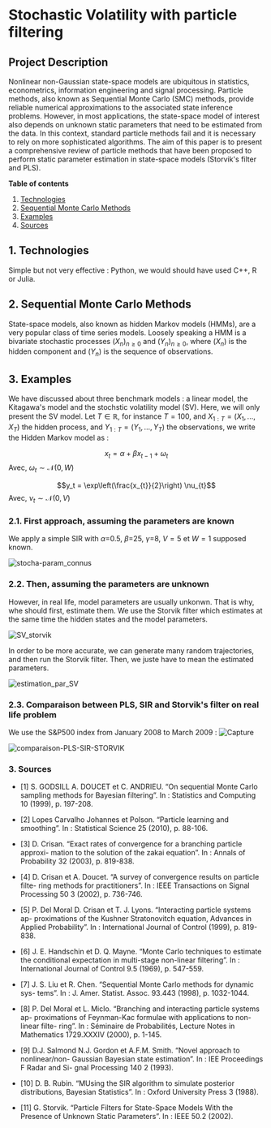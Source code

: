 # Stochastic Volatility with particle filtering

## Project Description

Nonlinear non-Gaussian state-space models are ubiquitous in statistics, econometrics, information engineering and signal processing. Particle methods, also known as Sequential Monte Carlo (SMC) methods, provide reliable numerical approximations to the associated state inference problems. However, in most applications, the state-space model of interest also depends on unknown static parameters that need to be estimated from the data. In this context, standard particle methods fail and it is necessary to rely on more sophisticated algorithms. The aim of this paper is to present a comprehensive review of particle methods that have been proposed to perform static parameter estimation in state-space models (Storvik's filter and PLS). 

**Table of contents**
1. [Technologies](#technologies)
2. [Sequential Monte Carlo Methods](#SMC)
3. [Examples](#examples)
4. [Sources](#sources)


## 1. Technologies 

Simple but not very effective : Python, we would should have used C++, R or Julia.

## 2. Sequential Monte Carlo Methods

State-space models, also known as hidden Markov models (HMMs), are a very popular class of time series models. Loosely speaking a HMM is a bivariate stochastic processes $(X_n)_{n≥0}$ and $(Y_n)_{n≥0}$, where $(X_n)$  is the hidden component and $(Y_n)$  is the sequence of observations.


## 3. Examples 

We have discussed about three benchmark models : a linear model, the Kitagawa's model and the stochstic volatility model (SV). Here, we will only present the SV model. Let $T \in \mathbb{R}$, for instance $T=100$, and $X_{1:T} = \left( X_1,...,X_T \right)$ the hidden process, and $Y_{1:T} = \left( Y_1,...,Y_T \right)$ the observations, we write the Hidden Markov model as :

$$x_{t} = \alpha + \beta x_{t-1}+\omega_{t}$$
Avec, $\omega_t \sim \mathcal{N}(0,W)$

$$y_t = \exp\left(\frac{x_{t}}{2}\right) \nu_{t}$$
Avec, $\nu_t \sim \mathcal{N}(0,V)$

### 2.1. First approach, assuming the parameters are known

We apply a simple SIR with $\alpha$=0.5, $\beta$=25, $\gamma$=8, $V=5$ et $W=1$ supposed known.

![stocha-param_connus](https://github.com/SarcasticMatrix/Stochastic-Volatility-with-particle-filtering/assets/94806199/c61e594c-379f-4cf4-9906-5412fec14a56)

### 2.2. Then, assuming the parameters are unknown

However, in real life, model parameters are usually unkonwn. That is why, whe should first, estimate them. We use the Storvik filter which estimates at the same time the hidden states and the model parameters.

![SV_storvik](https://github.com/SarcasticMatrix/Stochastic-Volatility-with-particle-filtering/assets/94806199/172931f6-f8e7-438b-a0da-80f0916e6774)

In order to be more accurate, we can generate many random trajectories, and then run the Storvik filter. Then, we juste have to mean the estimated parameters.

![estimation_par_SV](https://github.com/SarcasticMatrix/Stochastic-Volatility-with-particle-filtering/assets/94806199/feb1269e-76c9-4c9c-bf2f-efcce9a7175f)

### 2.3. Comparaison between PLS, SIR and Storvik's filter on real life problem

We use the S&P500 index from January 2008 to March 2009 : 
![Capture](https://github.com/SarcasticMatrix/Stochastic-Volatility-with-particle-filtering/assets/94806199/79136f30-3d84-4607-b4a6-8830c75d5453)


![comparaison-PLS-SIR-STORVIK](https://github.com/SarcasticMatrix/Stochastic-Volatility-with-particle-filtering/assets/94806199/6e573136-db0a-439f-9645-98915e31b394)

### 3. Sources

* [1] S. GODSILL A. DOUCET et C. ANDRIEU. “On sequential Monte Carlo sampling methods for Bayesian filtering”. In : Statistics and Computing 10 (1999), p. 197-208.

* [2] Lopes Carvalho Johannes et Polson. “Particle learning and smoothing”. In : Statistical Science 25 (2010), p. 88-106.

* [3] D. Crisan. “Exact rates of convergence for a branching particle approxi- mation to the solution of the zakai equation”. In : Annals of Probability 32 (2003), p. 819-838.

* [4] D. Crisan et A. Doucet. “A survey of convergence results on particle filte- ring methods for practitioners”. In : IEEE Transactions on Signal Processing 50 3 (2002), p. 736-746.

* [5] P. Del Moral D. Crisan et T. J. Lyons. “Interacting particle systems ap- proximations of the Kushner Stratonovitch equation, Advances in Applied Probability”. In : International Journal of Control (1999), p. 819-838.

* [6] J. E. Handschin et D. Q. Mayne. “Monte Carlo techniques to estimate the conditional expectation in multi-stage non-linear filtering”. In : International Journal of Control 9.5 (1969), p. 547-559.

* [7] J. S. Liu et R. Chen. “Sequential Monte Carlo methods for dynamic sys- tems”. In : J. Amer. Statist. Assoc. 93.443 (1998), p. 1032-1044.

* [8] P. Del Moral et L. Miclo. “Branching and interacting particle systems ap- proximations of Feynman-Kac formulae with applications to non-linear filte- ring”. In : Séminaire de Probabilités, Lecture Notes in Mathematics 1729.XXXIV (2000), p. 1-145.

* [9] D.J. Salmond N.J. Gordon et A.F.M. Smith. “Novel approach to nonlinear/non- Gaussian Bayesian state estimation”. In : IEE Proceedings F Radar and Si- gnal Processing 140 2 (1993).

* [10] D. B. Rubin. “MUsing the SIR algorithm to simulate posterior distributions, Bayesian Statistics”. In : Oxford University Press 3 (1988).

* [11] G. Storvik. “Particle Filters for State-Space Models With the Presence of Unknown Static Parameters”. In : IEEE 50.2 (2002).
